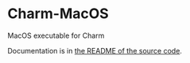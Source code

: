 # Charm-MacOS
MacOS executable for Charm

Documentation is in [the README of the source code](https://github.com/tim-hardcastle/Charm#readme).
